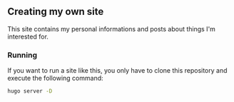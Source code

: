 ## Creating my own site

This site contains my personal informations and posts about things I'm interested for.

### Running

If you want to run a site like this, you only have to clone this repository and execute the following command:

```bash
hugo server -D
```